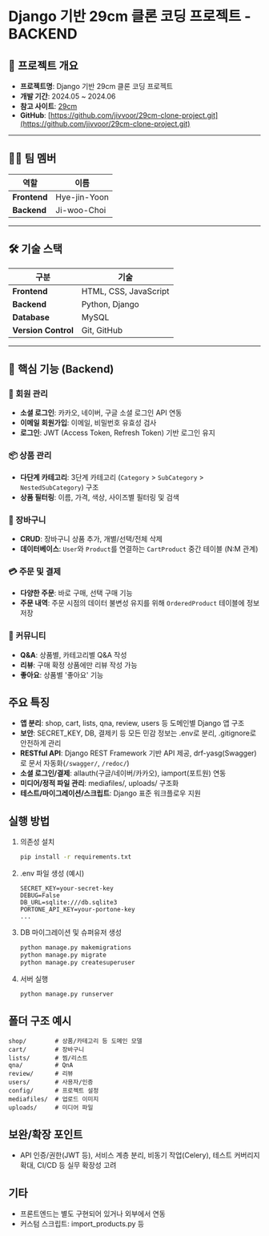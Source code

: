 # Django 기반 29cm 클론 코딩 프로젝트 - BACKEND

## 📝 프로젝트 개요

- **프로젝트명**: Django 기반 29cm 클론 코딩 프로젝트
- **개발 기간**: 2024.05 ~ 2024.06
- **참고 사이트**: [29cm](https://29cm.co.kr/)
- **GitHub**: [https://github.com/jivvoor/29cm-clone-project.git](https://github.com/jivvoor/29cm-clone-project.git)

---

## 👨‍💻 팀 멤버

| 역할 | 이름 |
| --- | --- |
| **Frontend** | Hye-jin-Yoon |
| **Backend** | Ji-woo-Choi |

---

## 🛠 기술 스택

| 구분 | 기술 |
| --- | --- |
| **Frontend** | HTML, CSS, JavaScript |
| **Backend** | Python, Django |
| **Database** | MySQL |
| **Version Control** | Git, GitHub |

---

## 📖 핵심 기능 (Backend)

### **👤 회원 관리**
- **소셜 로그인**: 카카오, 네이버, 구글 소셜 로그인 API 연동
- **이메일 회원가입**: 이메일, 비밀번호 유효성 검사
- **로그인**: JWT (Access Token, Refresh Token) 기반 로그인 유지

### **📦 상품 관리**
- **다단계 카테고리**: 3단계 카테고리 (`Category` > `SubCategory` > `NestedSubCategory`) 구조
- **상품 필터링**: 이름, 가격, 색상, 사이즈별 필터링 및 검색

### **🛒 장바구니**
- **CRUD**: 장바구니 상품 추가, 개별/선택/전체 삭제
- **데이터베이스**: `User`와 `Product`를 연결하는 `CartProduct` 중간 테이블 (N:M 관계)

### **💳 주문 및 결제**
- **다양한 주문**: 바로 구매, 선택 구매 기능
- **주문 내역**: 주문 시점의 데이터 불변성 유지를 위해 `OrderedProduct` 테이블에 정보 저장

### **💬 커뮤니티**
- **Q&A**: 상품별, 카테고리별 Q&A 작성
- **리뷰**: 구매 확정 상품에만 리뷰 작성 가능
- **좋아요**: 상품별 '좋아요' 기능

## 주요 특징
- **앱 분리**: shop, cart, lists, qna, review, users 등 도메인별 Django 앱 구조
- **보안**: SECRET_KEY, DB, 결제키 등 모든 민감 정보는 .env로 분리, .gitignore로 안전하게 관리
- **RESTful API**: Django REST Framework 기반 API 제공, drf-yasg(Swagger)로 문서 자동화(`/swagger/`, `/redoc/`)
- **소셜 로그인/결제**: allauth(구글/네이버/카카오), iamport(포트원) 연동
- **미디어/정적 파일 관리**: mediafiles/, uploads/ 구조화
- **테스트/마이그레이션/스크립트**: Django 표준 워크플로우 지원

## 실행 방법
1. 의존성 설치
	```bash
	pip install -r requirements.txt
	```
2. .env 파일 생성 (예시)
	```env
	SECRET_KEY=your-secret-key
	DEBUG=False
	DB_URL=sqlite:///db.sqlite3
	PORTONE_API_KEY=your-portone-key
	...
	```
3. DB 마이그레이션 및 슈퍼유저 생성
	```bash
	python manage.py makemigrations
	python manage.py migrate
	python manage.py createsuperuser
	```
4. 서버 실행
	```bash
	python manage.py runserver
	```

## 폴더 구조 예시
```
shop/        # 상품/카테고리 등 도메인 모델
cart/        # 장바구니
lists/       # 찜/리스트
qna/         # QnA
review/      # 리뷰
users/       # 사용자/인증
config/      # 프로젝트 설정
mediafiles/  # 업로드 이미지
uploads/     # 미디어 파일
```

## 보완/확장 포인트
- API 인증/권한(JWT 등), 서비스 계층 분리, 비동기 작업(Celery), 테스트 커버리지 확대, CI/CD 등 실무 확장성 고려

## 기타
- 프론트엔드는 별도 구현되어 있거나 외부에서 연동
- 커스텀 스크립트: import_products.py 등

